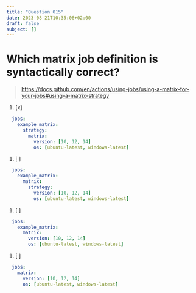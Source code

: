 ```yaml
---
title: "Question 015"
date: 2023-08-21T10:35:06+02:00
draft: false
subject: []
---
```


# Which matrix job definition is syntactically correct?


> https://docs.github.com/en/actions/using-jobs/using-a-matrix-for-your-jobs#using-a-matrix-strategy
1. [x]
```yaml
  jobs:
    example_matrix:
      strategy:
        matrix:
          version: [10, 12, 14]
          os: [ubuntu-latest, windows-latest]
```
1. [ ]
```yaml
  jobs:
    example_matrix:
      matrix:
        strategy:
          version: [10, 12, 14]
          os: [ubuntu-latest, windows-latest]
```

1. [ ]
```yaml
  jobs:
    example_matrix:
      matrix:
        version: [10, 12, 14]
        os: [ubuntu-latest, windows-latest]
```

1. [ ]
```yaml
  jobs:
    matrix:
      version: [10, 12, 14]
      os: [ubuntu-latest, windows-latest]
```
